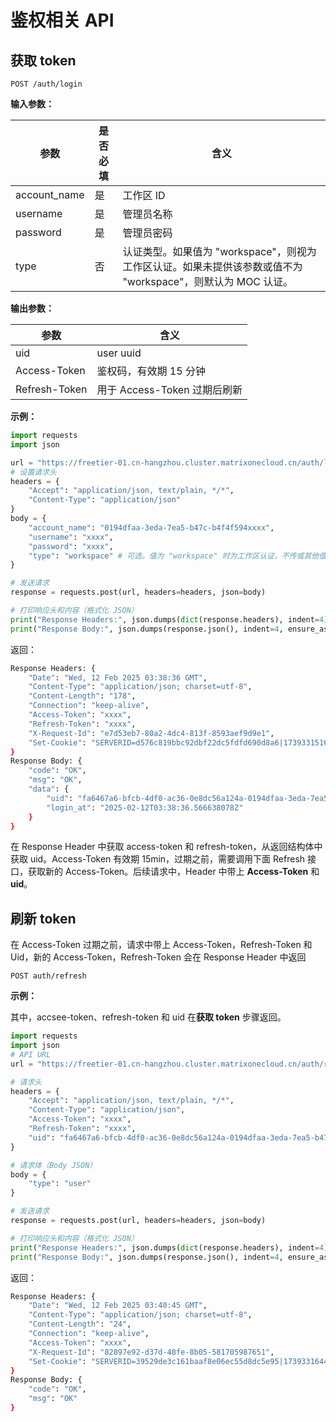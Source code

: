 # 鉴权相关 API

## 获取 token

```
POST /auth/login
```

**输入参数：**
  
|  参数             | 是否必填 |含义|
|  --------------- | ------- |----  |
| account_name     | 是      | 工作区 ID |
| username         | 是      | 管理员名称 |
| password         | 是      | 管理员密码 |
| type             | 否      | 认证类型。如果值为 "workspace"，则视为工作区认证。如果未提供该参数或值不为 "workspace"，则默认为 MOC 认证。 |

**输出参数：**
  
|  参数             | 含义 |
|  --------------- | ----  |
| uid              | user uuid      |
| Access-Token     | 鉴权码，有效期 15 分钟     |
| Refresh-Token    | 用于 Access-Token 过期后刷新    |

**示例：**

```python
import requests
import json

url = "https://freetier-01.cn-hangzhou.cluster.matrixonecloud.cn/auth/login"
# 设置请求头
headers = {
    "Accept": "application/json, text/plain, */*",
    "Content-Type": "application/json"
}
body = {
    "account_name": "0194dfaa-3eda-7ea5-b47c-b4f4f594xxxx",
    "username": "xxxx",
    "password": "xxxx",
    "type": "workspace" # 可选。值为 "workspace" 时为工作区认证，不传或其他值则默认为 MOC 认证。
}

# 发送请求
response = requests.post(url, headers=headers, json=body)

# 打印响应头和内容（格式化 JSON）
print("Response Headers:", json.dumps(dict(response.headers), indent=4))
print("Response Body:", json.dumps(response.json(), indent=4, ensure_ascii=False))
```

返回：

```bash
Response Headers: {
    "Date": "Wed, 12 Feb 2025 03:38:36 GMT",
    "Content-Type": "application/json; charset=utf-8",
    "Content-Length": "178",
    "Connection": "keep-alive",
    "Access-Token": "xxxx",
    "Refresh-Token": "xxxx",
    "X-Request-Id": "e7d53eb7-80a2-4dc4-813f-8593aef9d9e1",
    "Set-Cookie": "SERVERID=d576c819bbc92dbf22dc5fdfd690d8a6|1739331516|1739331516;Path=/"
}
Response Body: {
    "code": "OK",
    "msg": "OK",
    "data": {
        "uid": "fa6467a6-bfcb-4df0-ac36-0e8dc56a124a-0194dfaa-3eda-7ea5-b47c-b4f4f594xxxx:admin:accountadmin",
        "login_at": "2025-02-12T03:38:36.566638078Z"
    }
}
```

在 Response Header 中获取 access-token 和 refresh-token，从返回结构体中获取 uid。Access-Token 有效期 15min，过期之前，需要调用下面 Refresh 接口，获取新的 Access-Token。后续请求中，Header 中带上 **Access-Token** 和 **uid**。

## 刷新 token

在 Access-Token 过期之前，请求中带上 Access-Token，Refresh-Token 和 Uid，新的 Access-Token，Refresh-Token 会在 Response Header 中返回

```
POST auth/refresh
```

**示例：**

其中，accsee-token、refresh-token 和 uid 在**获取 token** 步骤返回。

```python
import requests
import json
# API URL
url = "https://freetier-01.cn-hangzhou.cluster.matrixonecloud.cn/auth/refresh"

# 请求头
headers = {
    "Accept": "application/json, text/plain, */*",
    "Content-Type": "application/json",
    "Access-Token": "xxxx",
    "Refresh-Token": "xxxx",
    "uid": "fa6467a6-bfcb-4df0-ac36-0e8dc56a124a-0194dfaa-3eda-7ea5-b47c-b4f4f594xxxx:admin:accountadmin"
}

# 请求体（Body JSON）
body = {
    "type": "user"
}

# 发送请求
response = requests.post(url, headers=headers, json=body)

# 打印响应头和内容（格式化 JSON）
print("Response Headers:", json.dumps(dict(response.headers), indent=4))
print("Response Body:", json.dumps(response.json(), indent=4, ensure_ascii=False))
```

返回：

```bash
Response Headers: {
    "Date": "Wed, 12 Feb 2025 03:40:45 GMT",
    "Content-Type": "application/json; charset=utf-8",
    "Content-Length": "24",
    "Connection": "keep-alive",
    "Access-Token": "xxxx",
    "X-Request-Id": "82897e92-d37d-48fe-8b05-581705987651",
    "Set-Cookie": "SERVERID=39529de3c161baaf8e06ec55d8dc5e95|1739331644|1739331644;Path=/"
}
Response Body: {
    "code": "OK",
    "msg": "OK"
}
```
